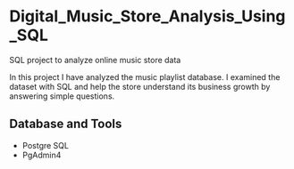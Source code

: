 # Digital_Music_Store_Analysis_Using_SQL
SQL project to analyze online music store data

In this project I have analyzed the music playlist database. I examined the dataset with SQL and help the store understand its business growth by answering simple questions.

## Database and Tools
* Postgre SQL
* PgAdmin4

